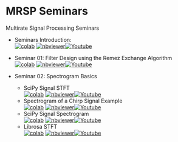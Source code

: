 # MRSP Seminars
Multirate Signal Processing Seminars

 - Seminars Introduction:<br>
 <a href="https://colab.research.google.com/github/TUIlmenauAMS/MRSP_Tutorials/blob/master/seminars/mrsp_seminars_intro_colab.ipynb" target="_blank"><img src="https://colab.research.google.com/assets/colab-badge.svg" alt="colab"></a>
<a href="https://nbviewer.org/github/TUIlmenauAMS/MRSP_Tutorials/blob/master/seminars/mrsp_seminars_intro.ipynb" target="_blank"><img src="https://badgen.net/badge/View/in%20NBViewer/blue?icon=terminal" alt="nbviewer"></a>[![Youtube](https://badgen.net/badge/Launch/on%20YouTube/red?icon=terminal)](https://youtu.be/Jz-1cQXA7Ns)

- Seminar 01: Filter Design using the Remez Exchange Algorithm<br>
<a href="https://colab.research.google.com/github/TUIlmenauAMS/MRSP_Tutorials/blob/master/seminars/mrsp_seminar01_support.ipynb" target="_blank"><img src="https://colab.research.google.com/assets/colab-badge.svg" alt="colab"></a>
<a href="https://nbviewer.org/github/TUIlmenauAMS/MRSP_Tutorials/blob/master/seminars/mrsp_seminar01_support.ipynb" target="_blank"><img src="https://badgen.net/badge/View/in%20NBViewer/blue?icon=terminal" alt="nbviewer"></a>[![Youtube](https://badgen.net/badge/Launch/on%20YouTube/red?icon=terminal)](https://youtu.be/IM5VKQPjcnU)

- Seminar 02: Spectrogram Basics<br>
   - SciPy Signal STFT<br>
   <a href="https://colab.research.google.com/github/TUIlmenauAMS/MRSP_Tutorials/blob/master/seminars/mrsp_support_02.ipynb" target="_blank"><img src="https://colab.research.google.com/assets/colab-badge.svg" alt="colab"></a>
<a href="https://nbviewer.org/github/TUIlmenauAMS/MRSP_Tutorials/blob/master/seminars/mrsp_support_02.ipynb" target="_blank"><img src="https://badgen.net/badge/View/in%20NBViewer/blue?icon=terminal" alt="nbviewer"></a>[![Youtube](https://badgen.net/badge/Launch/on%20YouTube/red?icon=terminal)](https://youtu.be/ZPTBCWS2iJc)
   - Spectrogram of a Chirp Signal Example<br>
   <a href="https://colab.research.google.com/github/TUIlmenauAMS/MRSP_Tutorials/blob/master/seminars/mrsp_support_02.ipynb" target="_blank"><img src="https://colab.research.google.com/assets/colab-badge.svg" alt="colab"></a>
<a href="https://nbviewer.org/github/TUIlmenauAMS/MRSP_Tutorials/blob/master/seminars/mrsp_support_02.ipynb" target="_blank"><img src="https://badgen.net/badge/View/in%20NBViewer/blue?icon=terminal" alt="nbviewer"></a>[![Youtube](https://badgen.net/badge/Launch/on%20YouTube/red?icon=terminal)](https://youtu.be/fR6wEi-pqgM)
   - SciPy Signal Spectrogram<br> 
   <a href="https://colab.research.google.com/github/TUIlmenauAMS/MRSP_Tutorials/blob/master/seminars/mrsp_support_02.ipynb" target="_blank"><img src="https://colab.research.google.com/assets/colab-badge.svg" alt="colab"></a>
<a href="https://nbviewer.org/github/TUIlmenauAMS/MRSP_Tutorials/blob/master/seminars/mrsp_support_02.ipynb" target="_blank"><img src="https://badgen.net/badge/View/in%20NBViewer/blue?icon=terminal" alt="nbviewer"></a>[![Youtube](https://badgen.net/badge/Launch/on%20YouTube/red?icon=terminal)](https://youtu.be/N3a-jjq3FAY)
  - Librosa STFT<br> 
  <a href="https://colab.research.google.com/github/TUIlmenauAMS/MRSP_Tutorials/blob/master/seminars/mrsp_support_02.ipynb" target="_blank"><img src="https://colab.research.google.com/assets/colab-badge.svg" alt="colab"></a>
<a href="https://nbviewer.org/github/TUIlmenauAMS/MRSP_Tutorials/blob/master/seminars/mrsp_support_02.ipynb" target="_blank"><img src="https://badgen.net/badge/View/in%20NBViewer/blue?icon=terminal" alt="nbviewer"></a>[![Youtube](https://badgen.net/badge/Launch/on%20YouTube/red?icon=terminal)](https://youtu.be/7hEyXME4oMc)







